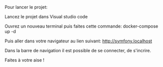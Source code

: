 Pour lancer le projet:

Lancez le projet dans Visual studio code

Ouvrez un nouveau terminal puis faites cette commande: docker-compose up -d

Puis aller dans votre navigateur au lien suivant: http://symfony.localhost

Dans la barre de navigation il est possible de se connecter, de s'incrire.

Faites à votre aise !